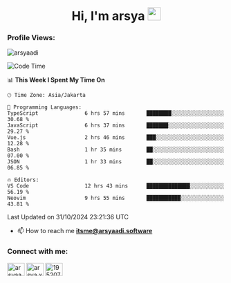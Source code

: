 <h1 align="center">Hi, I'm arsya 
  <img src="https://media.giphy.com/media/hvRJCLFzcasrR4ia7z/giphy.gif" width="30px"/>
</h1>

<p align="left"> <h3>Profile Views:</h3> <img src="https://komarev.com/ghpvc/?username=arsyaadi&label=Profile%20views&color=0e75b6&style=flat" alt="arsyaadi" /> </p>

<!--START_SECTION:waka-->
![Code Time](http://img.shields.io/badge/Code%20Time-3%2C348%20hrs%2015%20mins-blue)

📊 **This Week I Spent My Time On** 

```text
🕑︎ Time Zone: Asia/Jakarta

💬 Programming Languages: 
TypeScript               6 hrs 57 mins       ████████░░░░░░░░░░░░░░░░░   30.68 % 
JavaScript               6 hrs 37 mins       ███████░░░░░░░░░░░░░░░░░░   29.27 % 
Vue.js                   2 hrs 46 mins       ███░░░░░░░░░░░░░░░░░░░░░░   12.28 % 
Bash                     1 hr 35 mins        ██░░░░░░░░░░░░░░░░░░░░░░░   07.00 % 
JSON                     1 hr 33 mins        ██░░░░░░░░░░░░░░░░░░░░░░░   06.85 % 

🔥 Editors: 
VS Code                  12 hrs 43 mins      ██████████████░░░░░░░░░░░   56.19 % 
Neovim                   9 hrs 55 mins       ███████████░░░░░░░░░░░░░░   43.81 % 
```


 Last Updated on 31/10/2024 23:21:36 UTC
<!--END_SECTION:waka-->

- 📫 How to reach me **itsme@arsyaadi.software**


<h3 align="left">Connect with me:</h3>
<p align="left">
<a href="https://linkedin.com/in/arsyaadi" target="blank"><img align="center" src="https://raw.githubusercontent.com/rahuldkjain/github-profile-readme-generator/master/src/images/icons/Social/linked-in-alt.svg" alt="arsyaadi" height="30" width="40" /></a>
<a href="https://fb.com/arsya.xkz" target="blank"><img align="center" src="https://raw.githubusercontent.com/rahuldkjain/github-profile-readme-generator/master/src/images/icons/Social/facebook.svg" alt="arsya.xkz" height="30" width="40" /></a>
<a href="https://stackoverflow.com/users/19520749" target="blank"><img align="center" src="https://raw.githubusercontent.com/rahuldkjain/github-profile-readme-generator/master/src/images/icons/Social/stack-overflow.svg" alt="19520749" height="30" width="40" /></a>
</p>
